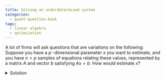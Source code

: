 ```yaml
---
title: Solving an underdetermined system
categories:
  - quant-question-bank
tags:
  - linear algebra
  - optimization
---
```


A lot of firms will ask questions that are variations on the following: Suppose you have a $p$ 
-dimensional parameter $x$ you want to estimate, and you have $n < p$ samples of equations relating 
these values, represented by a matrix $A$ and vector $b$ satisfying $Ax = b$. How would estimate $x$?

<details markdown="block">
  <summary>Solution</summary>
  This is an underdetermined system. So there are technically infinitely many solutions. But a rational approach is to pick the solution with smallest Euclidean norm. That is, we aim to solve

  $$
  \begin{aligned}
  \min_x &\ \|x\|_2^2 \\
  \mathrm{s.t.} &\ Ax = b
  \end{aligned}
  $$

  We apply the method of Lagrange multipliers, so our problem is to now solve

  $$
  \min_{x,\lambda} \|x\|_2^2 - \lambda^\top(Ax - b)
  $$

  Taking derivatives and setting to 0 we get the following equations

  $$
  \begin{gathered}
  2x = A^\top \lambda \\
  Ax = b
  \end{gathered}
  $$

  Some basic algebra leads to the result that $x = A^\top (AA^\top)^{-1}b$. 

  Every matrix has a singular value decomposition, so we can write $A = UDV^\top$. So our answer is equivalently

  $$
  \begin{aligned}
  A^\top (AA^\top)^{-1}b &= VD^TU^T(UDV^TVD^TU^T)^{-1} b \\
  &= VD^TU^T(USU^T)^{-1} b \\
  &= VD^TS^{-1}U^T \\
  &= VD^{-T}U^T
  \end{aligned}
  $$
  
  where $S = DD^\top$ is a diagonal matrix with diagonals $\sigma_i^2$.



</details>